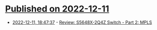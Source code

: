 # [Published on 2022-12-11](index.md)

* [2022-12-11, 18:47:37](https://lobste.rs/s/8owty0/review_s5648x_2q4z_switch_part_2_mpls) - [Review: S5648X-2Q4Z Switch - Part 2: MPLS](https://ipng.ch/s/articles/2022/12/09/oem-switch-2.html)

